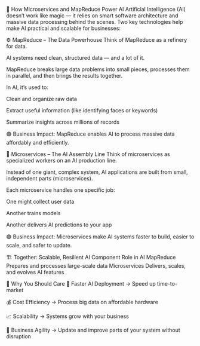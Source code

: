 🧠 How Microservices and MapReduce Power AI
Artificial Intelligence (AI) doesn’t work like magic — it relies on smart software architecture and massive data processing behind the scenes. Two key technologies help make AI practical and scalable for businesses:

⚙️ MapReduce – The Data Powerhouse
Think of MapReduce as a refinery for data.

AI systems need clean, structured data — and a lot of it.

MapReduce breaks large data problems into small pieces, processes them in parallel, and then brings the results together.

In AI, it’s used to:

Clean and organize raw data

Extract useful information (like identifying faces or keywords)

Summarize insights across millions of records

🟢 Business Impact: MapReduce enables AI to process massive data affordably and efficiently.

🧩 Microservices – The AI Assembly Line
Think of microservices as specialized workers on an AI production line.

Instead of one giant, complex system, AI applications are built from small, independent parts (microservices).

Each microservice handles one specific job:

One might collect user data

Another trains models

Another delivers AI predictions to your app

🟢 Business Impact: Microservices make AI systems faster to build, easier to scale, and safer to update.

🏗️ Together: Scalable, Resilient AI
Component	Role in AI
MapReduce	Prepares and processes large-scale data
Microservices	Delivers, scales, and evolves AI features

💼 Why You Should Care
🚀 Faster AI Deployment → Speed up time-to-market

💰 Cost Efficiency → Process big data on affordable hardware

📈 Scalability → Systems grow with your business

🔄 Business Agility → Update and improve parts of your system without disruption
